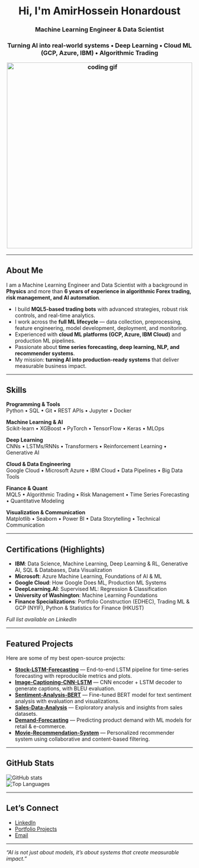 <!-- Banner / Headline -->
<h1 align="center">Hi, I'm AmirHossein Honardoust</h1>

<h3 align="center">Machine Learning Engineer & Data Scientist
<h3 align="center">Turning AI into real-world systems • Deep Learning • Cloud ML (GCP, Azure, IBM) • Algorithmic Trading  
<p align="center">
  <!-- Replace with any GIF you like -->
  <img src="https://media.giphy.com/media/qgQUggAC3Pfv687qPC/giphy.gif" width="500" alt="coding gif">
</p>

---

##  About Me
I am a Machine Learning Engineer and Data Scientist with a background in **Physics** and more than **6 years of experience in algorithmic Forex trading, risk management, and AI automation**.  

-  I build **MQL5-based trading bots** with advanced strategies, robust risk controls, and real-time analytics.  
-  I work across the **full ML lifecycle** — data collection, preprocessing, feature engineering, model development, deployment, and monitoring.  
-  Experienced with **cloud ML platforms (GCP, Azure, IBM Cloud)** and production ML pipelines.  
-  Passionate about **time series forecasting, deep learning, NLP, and recommender systems**.  
-  My mission: **turning AI into production-ready systems** that deliver measurable business impact.  

---

##  Skills

**Programming & Tools**  
Python • SQL • Git • REST APIs • Jupyter • Docker  

**Machine Learning & AI**  
Scikit-learn • XGBoost • PyTorch • TensorFlow • Keras • MLOps  

**Deep Learning**  
CNNs • LSTMs/RNNs • Transformers • Reinforcement Learning • Generative AI  

**Cloud & Data Engineering**  
Google Cloud • Microsoft Azure • IBM Cloud • Data Pipelines • Big Data Tools  

**Finance & Quant**  
MQL5 • Algorithmic Trading • Risk Management • Time Series Forecasting • Quantitative Modeling  

**Visualization & Communication**  
Matplotlib • Seaborn • Power BI • Data Storytelling • Technical Communication  

---

##  Certifications (Highlights)
- **IBM**: Data Science, Machine Learning, Deep Learning & RL, Generative AI, SQL & Databases, Data Visualization  
- **Microsoft**: Azure Machine Learning, Foundations of AI & ML  
- **Google Cloud**: How Google Does ML, Production ML Systems  
- **DeepLearning.AI**: Supervised ML: Regression & Classification  
- **University of Washington**: Machine Learning Foundations  
- **Finance Specializations**: Portfolio Construction (EDHEC), Trading ML & GCP (NYIF), Python & Statistics for Finance (HKUST)  

 *Full list available on LinkedIn*  

---

##  Featured Projects

Here are some of my best open-source projects:   

-  [**Stock-LSTM-Forecasting**](https://github.com/AmirhosseinHonardoust/Stock-LSTM-Forecasting) — End-to-end LSTM pipeline for time-series forecasting with reproducible metrics and plots.  
-  [**Image-Captioning-CNN-LSTM**](https://github.com/AmirhosseinHonardoust/Image-Captioning-CNN-LSTM) — CNN encoder + LSTM decoder to generate captions, with BLEU evaluation.  
-  [**Sentiment-Analysis-BERT**](https://github.com/AmirhosseinHonardoust/Sentiment-Analysis-BERT) — Fine-tuned BERT model for text sentiment analysis with evaluation and visualizations.  
-  [**Sales-Data-Analysis**](https://github.com/AmirhosseinHonardoust/Sales-Data-Analysis) — Exploratory analysis and insights from sales datasets.  
-  [**Demand-Forecasting**](https://github.com/AmirhosseinHonardoust/Demand-Forecasting) — Predicting product demand with ML models for retail & e-commerce.  
-  [**Movie-Recommendation-System**](https://github.com/AmirhosseinHonardoust/Movie-Recommendation-System) — Personalized recommender system using collaborative and content-based filtering.  

---

##  GitHub Stats

![GitHub stats](https://github-readme-stats.vercel.app/api?username=AmirhosseinHonardoust&show_icons=true&theme=tokyonight)  
![Top Languages](https://github-readme-stats.vercel.app/api/top-langs/?username=AmirhosseinHonardoust&layout=compact&theme=tokyonight)  

---

##  Let’s Connect

-  [LinkedIn](https://www.linkedin.com/in/honardoust)  
-  [Portfolio Projects](https://github.com/AmirhosseinHonardoust)  
-  <a href="mailto:amirhosseinhonardoust@gmail.com">Email </a> 

---

*“AI is not just about models, it’s about systems that create measurable impact.”*  
